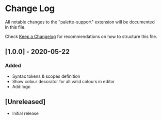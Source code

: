 # Change Log

All notable changes to the "palette-support" extension will be documented in this file.

Check [Keep a Changelog](http://keepachangelog.com/) for recommendations on how to structure this file.

## [1.0.0] - 2020-05-22
### Added
- Syntax tokens & scopes definition
- Show colour decorator for all valid colours in editor
- Add logo

## [Unreleased]

- Initial release